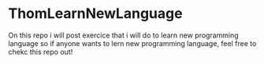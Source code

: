 # ThomLearnNewLanguage
On this repo i will post exercice that i will do to learn new programming language so if anyone wants to lern new programming language, feel free to chekc this repo out!

